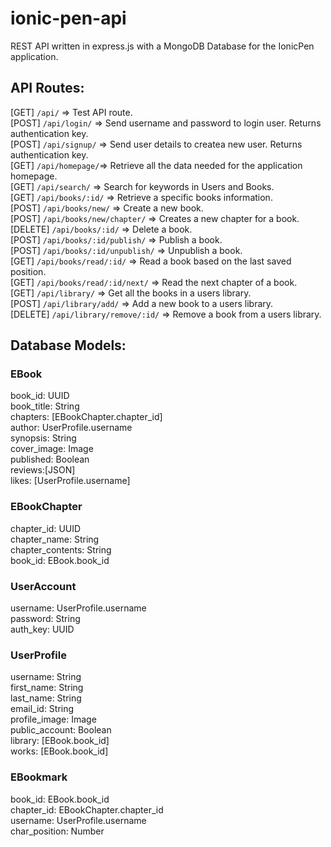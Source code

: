 # ionic-pen-api

REST API written in express.js with a MongoDB Database for the IonicPen application.

## API Routes:

[GET] `/api/` => Test API route.
<br/>
[POST] `/api/login/` => Send username and password to login user. Returns authentication key.
<br/>
[POST] `/api/signup/` => Send user details to createa new user. Returns authentication key.
<br/>
[GET] `/api/homepage/`=> Retrieve all the data needed for the application homepage.
<br/>
[GET] `/api/search/` => Search for keywords in Users and Books.
<br/>
[GET] `/api/books/:id/` => Retrieve a specific books information.
<br/>
[POST] `/api/books/new/` => Create a new book.
<br/>
[POST] `/api/books/new/chapter/` => Creates a new chapter for a book.
<br/>
[DELETE] `/api/books/:id/` => Delete a book.
<br/>
[POST] `/api/books/:id/publish/` => Publish a book. 
<br/>
[POST] `/api/books/:id/unpublish/` => Unpublish a book.
<br/>
[GET] `/api/books/read/:id/` => Read a book based on the last saved position.
<br/>
[GET] `/api/books/read/:id/next/` => Read the next chapter of a book.
<br/>
[GET] `/api/library/` => Get all the books in a users library.
<br/>
[POST] `/api/library/add/` => Add a new book to a users library.
<br/>
[DELETE] `/api/library/remove/:id/` => Remove a book from a users library.


## Database Models:

### EBook
book_id: UUID
<br/>
book_title: String
<br/>
chapters: [EBookChapter.chapter_id]
<br/>
author: UserProfile.username
<br/>
synopsis: String
<br/>
cover_image: Image
<br/>
published: Boolean
<br/>
reviews:[JSON]
<br/>
likes: [UserProfile.username]
<br/>

### EBookChapter
chapter_id: UUID
<br/>
chapter_name: String
<br/>
chapter_contents: String
<br/>
book_id: EBook.book_id
<br/>

### UserAccount
username: UserProfile.username
<br/>
password: String
<br/>
auth_key: UUID
<br/>

### UserProfile
username: String
<br/>
first_name: String
<br/>
last_name: String
<br/>
email_id: String
<br/>
profile_image: Image
<br/>
public_account: Boolean
<br/>
library: [EBook.book_id]
<br/>
works: [EBook.book_id]
<br/>

### EBookmark
book_id: EBook.book_id
<br/>
chapter_id: EBookChapter.chapter_id
<br/>
username: UserProfile.username
<br/>
char_position: Number
<br/>
